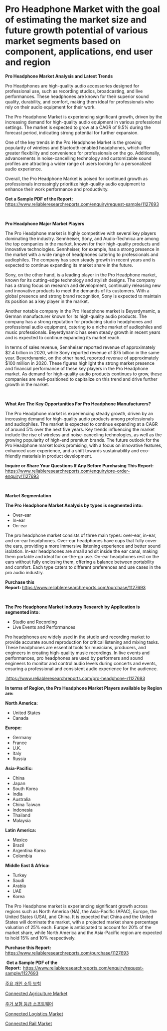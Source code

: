 <p><h1>Pro Headphone Market with the goal of estimating the market size and future growth potential of various market segments based on component, applications, end user and region</h1></p><p><strong>Pro Headphone Market Analysis and Latest Trends</strong></p>
<p><p>Pro Headphones are high-quality audio accessories designed for professional use, such as recording studios, broadcasting, and live performances. These headphones are known for their superior sound quality, durability, and comfort, making them ideal for professionals who rely on their audio equipment for their work.</p><p>The Pro Headphone Market is experiencing significant growth, driven by the increasing demand for high-quality audio equipment in various professional settings. The market is expected to grow at a CAGR of 9.5% during the forecast period, indicating strong potential for further expansion.</p><p>One of the key trends in the Pro Headphone Market is the growing popularity of wireless and Bluetooth-enabled headphones, which offer greater flexibility and convenience for professionals on the go. Additionally, advancements in noise-cancelling technology and customizable sound profiles are attracting a wider range of users looking for a personalized audio experience.</p><p>Overall, the Pro Headphone Market is poised for continued growth as professionals increasingly prioritize high-quality audio equipment to enhance their work performance and productivity.</p></p>
<p><strong>Get a Sample PDF of the Report:&nbsp;</strong> <a href="https://www.reliableresearchreports.com/enquiry/request-sample/1127693">https://www.reliableresearchreports.com/enquiry/request-sample/1127693</a></p>
<p>&nbsp;</p>
<p><strong>Pro Headphone Major Market Players</strong></p>
<p><p>The Pro Headphone market is highly competitive with several key players dominating the industry. Sennheiser, Sony, and Audio-Technica are among the top companies in the market, known for their high-quality products and innovative technologies. Sennheiser, for example, has a strong presence in the market with a wide range of headphones catering to professionals and audiophiles. The company has seen steady growth in recent years and is expected to continue expanding its market share in the future.</p><p>Sony, on the other hand, is a leading player in the Pro Headphone market, known for its cutting-edge technology and stylish designs. The company has a strong focus on research and development, continually releasing new and innovative products to meet the demands of its customers. With a global presence and strong brand recognition, Sony is expected to maintain its position as a key player in the market.</p><p>Another notable company in the Pro Headphone market is Beyerdynamic, a German manufacturer known for its high-quality audio products. The company has a strong reputation for producing studio headphones and professional audio equipment, catering to a niche market of audiophiles and music professionals. Beyerdynamic has seen steady growth in recent years and is expected to continue expanding its market reach.</p><p>In terms of sales revenue, Sennheiser reported revenue of approximately $2.4 billion in 2020, while Sony reported revenue of $75 billion in the same year. Beyerdynamic, on the other hand, reported revenue of approximately $100 million in 2020. These figures highlight the strong market presence and financial performance of these key players in the Pro Headphone market. As demand for high-quality audio products continues to grow, these companies are well-positioned to capitalize on this trend and drive further growth in the market.</p></p>
<p>&nbsp;</p>
<p><strong>What Are The Key Opportunities For Pro Headphone Manufacturers?</strong></p>
<p><p>The Pro Headphone market is experiencing steady growth, driven by an increasing demand for high-quality audio products among professionals and audiophiles. The market is expected to continue expanding at a CAGR of around 5% over the next five years. Key trends influencing the market include the rise of wireless and noise-canceling technologies, as well as the growing popularity of high-end premium brands. The future outlook for the Pro Headphone market looks promising, with a focus on innovative features, enhanced user experience, and a shift towards sustainability and eco-friendly materials in product development.</p></p>
<p><strong>Inquire or Share Your Questions If Any Before Purchasing This Report:</strong> <a href="https://www.reliableresearchreports.com/enquiry/pre-order-enquiry/1127693">https://www.reliableresearchreports.com/enquiry/pre-order-enquiry/1127693</a></p>
<p>&nbsp;</p>
<p><strong>Market Segmentation</strong></p>
<p><strong>The Pro Headphone Market Analysis by types is segmented into:</strong></p>
<p><ul><li>Over-ear</li><li>In-ear</li><li>On-ear</li></ul></p>
<p><p>The pro headphone market consists of three main types: over-ear, in-ear, and on-ear headphones. Over-ear headphones have cups that fully cover the ears, providing a more immersive listening experience and better sound isolation. In-ear headphones are small and sit inside the ear canal, making them portable and ideal for on-the-go use. On-ear headphones rest on the ears without fully enclosing them, offering a balance between portability and comfort. Each type caters to different preferences and use cases in the pro audio industry.</p></p>
<p><strong>Purchase this Report:&nbsp;</strong><a href="https://www.reliableresearchreports.com/purchase/1127693">https://www.reliableresearchreports.com/purchase/1127693</a></p>
<p>&nbsp;</p>
<p><strong>The Pro Headphone Market Industry Research by Application is segmented into:</strong></p>
<p><ul><li>Studio and Recording</li><li>Live Events and Performances</li></ul></p>
<p><p>Pro headphones are widely used in the studio and recording market to provide accurate sound reproduction for critical listening and mixing tasks. These headphones are essential tools for musicians, producers, and engineers in creating high-quality music recordings. In live events and performances, pro headphones are used by performers and sound engineers to monitor and control audio levels during concerts and events, ensuring a professional and consistent audio experience for the audience.</p></p>
<p><a href="https://www.reliableresearchreports.com/pro-headphone-r1127693">&nbsp;https://www.reliableresearchreports.com/pro-headphone-r1127693</a></p>
<p><strong>In terms of Region, the Pro Headphone Market Players available by Region are:</strong></p>
<p>
    <p> <strong> North America: </strong>
        <ul>
            <li>United States</li>
            <li>Canada</li>
        </ul>
        </p> 
    <p> <strong> Europe: </strong>
        <ul>
            <li>Germany</li>
            <li>France</li>
            <li>U.K.</li>
            <li>Italy</li>
            <li>Russia</li>
        </ul>
        </p> 
    <p> <strong> Asia-Pacific: </strong>
        <ul>
            <li>China</li>
            <li>Japan</li>
            <li>South Korea</li>
            <li>India</li>
            <li>Australia</li>
            <li>China Taiwan</li>
            <li>Indonesia</li>
            <li>Thailand</li>
            <li>Malaysia</li>
        </ul>
        </p> 
    <p> <strong> Latin America: </strong>
        <ul>
            <li>Mexico</li>
            <li>Brazil</li>
            <li>Argentina Korea</li>
            <li>Colombia</li>
        </ul>
        </p> 
    <p> <strong> Middle East & Africa: </strong>
        <ul>
            <li>Turkey</li>
            <li>Saudi</li>
            <li>Arabia</li>
            <li>UAE</li>
            <li>Korea</li>
        </ul>
    </p>
    </p>
<p><p>The Pro Headphone market is experiencing significant growth across regions such as North America (NA), the Asia-Pacific (APAC), Europe, the United States (USA), and China. It is expected that China and the United States will dominate the market, with a projected market share percentage valuation of 25% each. Europe is anticipated to account for 20% of the market share, while North America and the Asia-Pacific region are expected to hold 15% and 10% respectively.</p></p>
<p><strong>Purchase this Report: </strong><a href="https://www.reliableresearchreports.com/purchase/1127693">https://www.reliableresearchreports.com/purchase/1127693</a></p>
<p>&nbsp;<strong>Get a Sample PDF of the Report:&nbsp;&nbsp;</strong><a href="https://www.reliableresearchreports.com/enquiry/request-sample/1127693">https://www.reliableresearchreports.com/enquiry/request-sample/1127693</a></p>
<p><strong></strong></p>
<p><p><a href="https://github.com/alpinestartsekian/Market-Research-Report-List-2/blob/main/605239380446.md">주요 개인 소득 보험</a></p><p><a href="https://github.com/faisalayoob601/Market-Research-Report-List-1/blob/main/connected-agriculture-market.md">Connected Agriculture Market</a></p><p><a href="https://github.com/muchswr/Market-Research-Report-List-2/blob/main/959712780447.md">주거 보험 등급 소프트웨어</a></p><p><a href="https://github.com/HallieBird1/Market-Research-Report-List-1/blob/main/connected-logistics-market.md">Connected Logistics Market</a></p><p><a href="https://github.com/hannahforsyth9786/Market-Research-Report-List-1/blob/main/connected-rail-market.md">Connected Rail Market</a></p></p>